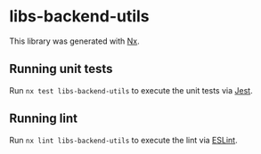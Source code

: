 # libs-backend-utils

This library was generated with [Nx](https://nx.dev).


## Running unit tests

Run `nx test libs-backend-utils` to execute the unit tests via [Jest](https://jestjs.io).


## Running lint

Run `nx lint libs-backend-utils` to execute the lint via [ESLint](https://eslint.org/).

